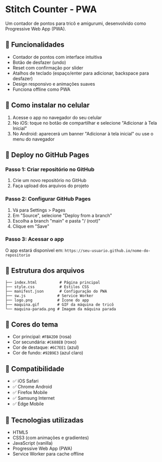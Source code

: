 # Stitch Counter - PWA

Um contador de pontos para tricô e amigurumi, desenvolvido como Progressive Web App (PWA).

## 🧶 Funcionalidades

- Contador de pontos com interface intuitiva
- Botão de desfazer (undo)
- Reset com confirmação por slider
- Atalhos de teclado (espaço/enter para adicionar, backspace para desfazer)
- Design responsivo e animações suaves
- Funciona offline como PWA

## 📱 Como instalar no celular

1. Acesse o app no navegador do seu celular
2. No iOS: toque no botão de compartilhar e selecione "Adicionar à Tela Inicial"
3. No Android: aparecerá um banner "Adicionar à tela inicial" ou use o menu do navegador

## 🚀 Deploy no GitHub Pages

### Passo 1: Criar repositório no GitHub
1. Crie um novo repositório no GitHub
2. Faça upload dos arquivos do projeto

### Passo 2: Configurar GitHub Pages
1. Vá para Settings > Pages
2. Em "Source", selecione "Deploy from a branch"
3. Escolha a branch "main" e pasta "/ (root)"
4. Clique em "Save"

### Passo 3: Acessar o app
O app estará disponível em: `https://seu-usuario.github.io/nome-do-repositorio`

## 📁 Estrutura dos arquivos

```
├── index.html          # Página principal
├── style.css           # Estilos CSS
├── manifest.json       # Configuração do PWA
├── sw.js              # Service Worker
├── logo.png           # Ícone do app
├── maquina.gif        # GIF da máquina de tricô
└── maquina-parada.png # Imagem da máquina parada
```

## 🎨 Cores do tema

- Cor principal: `#FBA2D0` (rosa)
- Cor secundária: `#C688EB` (roxo)
- Cor de destaque: `#6C7EE1` (azul)
- Cor de fundo: `#92B9E3` (azul claro)

## 📱 Compatibilidade

- ✅ iOS Safari
- ✅ Chrome Android
- ✅ Firefox Mobile
- ✅ Samsung Internet
- ✅ Edge Mobile

## 🔧 Tecnologias utilizadas

- HTML5
- CSS3 (com animações e gradientes)
- JavaScript (vanilla)
- Progressive Web App (PWA)
- Service Worker para cache offline 